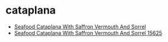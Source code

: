 # cataplana

 * [Seafood Cataplana With Saffron Vermouth And Sorrel](../../index/s/seafood-cataplana-with-saffron-vermouth-and-sorrel-15625.json)
 * [Seafood Cataplana With Saffron Vermouth And Sorrel 15625](../../index/s/seafood-cataplana-with-saffron-vermouth-and-sorrel-15625.json)
